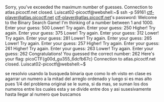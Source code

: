 Sorry, you've exceeded the maximum number of guesses.
Connection to atlas.picoctf.net closed.
Luiscat02-picoctf@webshell:~$ ssh -p 59161 ctf-player@atlas.picoctf.net
ctf-player@atlas.picoctf.net's password: 
Welcome to the Binary Search Game!
I'm thinking of a number between 1 and 1000.
Enter your guess: 500
Lower! Try again.
Enter your guess: 250
Higher! Try again.
Enter your guess: 375
Lower! Try again.
Enter your guess: 312
Lower! Try again.
Enter your guess: 281
Lower! Try again.
Enter your guess: 265
Lower! Try again.
Enter your guess: 257
Higher! Try again.
Enter your guess: 261
Higher! Try again.
Enter your guess: 263
Lower! Try again.
Enter your guess: 262
Congratulations! You guessed the correct number: 262
Here's your flag: picoCTF{g00d_gu355_6dcfb67c}
Connection to atlas.picoctf.net closed.
Luiscat02-picoctf@webshell:~$ 

se resolvio usando la busqueda binaria que como lo eh visto en clase es agarrar un numero a la mitad del arreglo ordenado y luego si es mas alto pues 1/4 del problema original se le suma, si da mas, se suman los dos numeros entre los cuales esta y se divide entre dos y asi susesivamente hasta llegar al numero que buscamos 